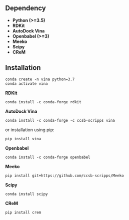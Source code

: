 ## Dependency
* **Python (>=3.5)**
* **RDKit**  
* **AutoDock Vina** 
* **Openbabel (>=3)**
* **Meeko**
* **Scipy**
* **CReM**

## Installation
```
conda create -n vina python=3.7
conda activate vina
```

**RDKit**
```
conda install -c conda-forge rdkit
```


**AutoDock Vina**
```
conda install -c conda-forge -c ccsb-scripps vina 
``` 

or installation using pip:

```
pip install vina
```    


**Openbabel**
```
conda install -c conda-forge openbabel
```

**Meeko**
```
pip install git+https://github.com/ccsb-scripps/Meeko
```

**Scipy**
```
conda install scipy
```

**CReM**
```
pip install crem
```